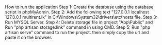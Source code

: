 How to run the application
Step 1: Create the database using the database script in phpMyAdmin.
Step 2: Add the following text "127.0.0.1 localhost 
                                127.0.0.1 multirent.lk"  in C:\Windows\System32\drivers\etc\hosts file.
Step 3: Run MYSQL Server.
Step 4: Delete storage file in project "App\Public" and Run "php artisan storage:link" command in using CMD.
Step 5: Run "php artisan serve" command to run the project. then simply copy the url and paste it on the browser.
